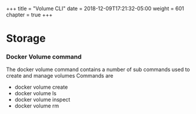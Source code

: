 +++
title = "Volume CLI"
date = 2018-12-09T17:21:32-05:00
weight = 601
chapter = true
+++

# Storage
### Docker Volume command

The docker volume command contains a number of sub commands used to create and manage volumes
Commands are 

* docker volume create
* docker volume ls
* docker volume inspect
* docker volume rm
